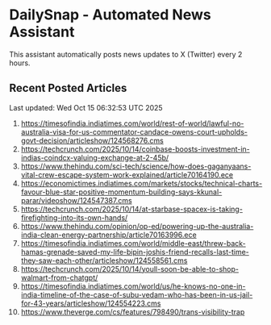 # DailySnap - Automated News Assistant

This assistant automatically posts news updates to X (Twitter) every 2 hours.

## Recent Posted Articles

Last updated: Wed Oct 15 06:32:53 UTC 2025

1. https://timesofindia.indiatimes.com/world/rest-of-world/lawful-no-australia-visa-for-us-commentator-candace-owens-court-upholds-govt-decision/articleshow/124568276.cms
2. https://techcrunch.com/2025/10/14/coinbase-boosts-investment-in-indias-coindcx-valuing-exchange-at-2-45b/
3. https://www.thehindu.com/sci-tech/science/how-does-gaganyaans-vital-crew-escape-system-work-explained/article70164190.ece
4. https://economictimes.indiatimes.com/markets/stocks/technical-charts-favour-blue-star-positive-momentum-building-says-kkunal-parar/videoshow/124547387.cms
5. https://techcrunch.com/2025/10/14/at-starbase-spacex-is-taking-firefighting-into-its-own-hands/
6. https://www.thehindu.com/opinion/op-ed/powering-up-the-australia-india-clean-energy-partnership/article70163996.ece
7. https://timesofindia.indiatimes.com/world/middle-east/threw-back-hamas-grenade-saved-my-life-bipin-joshis-friend-recalls-last-time-they-saw-each-other/articleshow/124558561.cms
8. https://techcrunch.com/2025/10/14/youll-soon-be-able-to-shop-walmart-from-chatgpt/
9. https://timesofindia.indiatimes.com/world/us/he-knows-no-one-in-india-timeline-of-the-case-of-subu-vedam-who-has-been-in-us-jail-for-43-years/articleshow/124554223.cms
10. https://www.theverge.com/cs/features/798490/trans-visibility-trap
